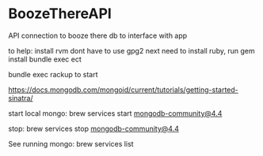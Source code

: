 # BoozeThereAPI
API connection to booze there db to interface with app


to help: 
install rvm
dont have to use gpg2
next need to install ruby, run gem install bundle exec ect

bundle exec rackup to start

https://docs.mongodb.com/mongoid/current/tutorials/getting-started-sinatra/

start local mongo:
brew services start mongodb-community@4.4

stop:
brew services stop mongodb-community@4.4

See running mongo:
brew services list
